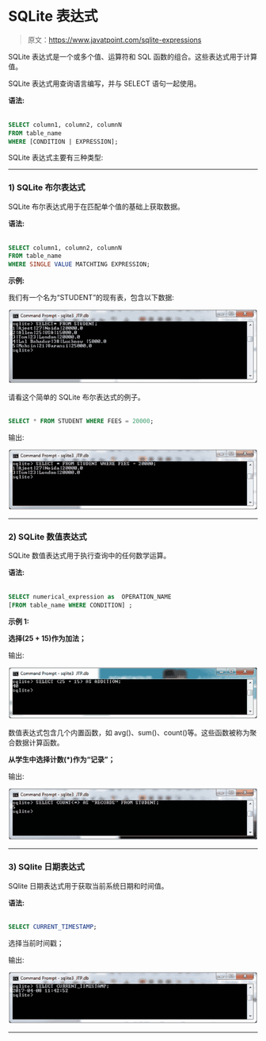 # SQLite 表达式

> 原文：<https://www.javatpoint.com/sqlite-expressions>

SQLite 表达式是一个或多个值、运算符和 SQL 函数的组合。这些表达式用于计算值。

SQLite 表达式用查询语言编写，并与 SELECT 语句一起使用。

**语法:**

```sql

SELECT column1, column2, columnN 
FROM table_name 
WHERE [CONDITION | EXPRESSION]; 

```

SQLite 表达式主要有三种类型:

* * *

### 1) SQLite 布尔表达式

SQLite 布尔表达式用于在匹配单个值的基础上获取数据。

**语法:**

```sql

SELECT column1, column2, columnN 
FROM table_name 
WHERE SINGLE VALUE MATCHTING EXPRESSION; 

```

**示例:**

我们有一个名为“STUDENT”的现有表，包含以下数据:

![Sqlite Expressions 1](img/6f710afd660c91c105a2b1cc6414ae49.png)

请看这个简单的 SQLite 布尔表达式的例子。

```sql

SELECT * FROM STUDENT WHERE FEES = 20000; 

```

输出:

![Sqlite Expressions 2](img/6591da99dc400d946f2400fcec645b6b.png)

* * *

### 2) SQLite 数值表达式

SQLite 数值表达式用于执行查询中的任何数学运算。

**语法:**

```sql

SELECT numerical_expression as  OPERATION_NAME
[FROM table_name WHERE CONDITION] ; 

```

**示例 1:**

**选择(25 + 15)作为加法；**

输出:

![Sqlite Expressions 3](img/71d63e982811f9f14d3ac9ed4467a4a9.png)

数值表达式包含几个内置函数，如 avg()、sum()、count()等。这些函数被称为聚合数据计算函数。

**从学生中选择计数(*)作为“记录”；**

输出:

![Sqlite Expressions 4](img/81d22843ef8b6a190a24eb9f143106e2.png)

* * *

### 3) SQlite 日期表达式

SQlite 日期表达式用于获取当前系统日期和时间值。

**语法:**

```sql

SELECT CURRENT_TIMESTAMP; 

```

选择当前时间戳；

输出:

![Sqlite Expressions 5](img/fc72562d9b682e56b8bb4023550fbc4b.png)

* * *